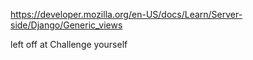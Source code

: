 https://developer.mozilla.org/en-US/docs/Learn/Server-side/Django/Generic_views

left off at Challenge yourself